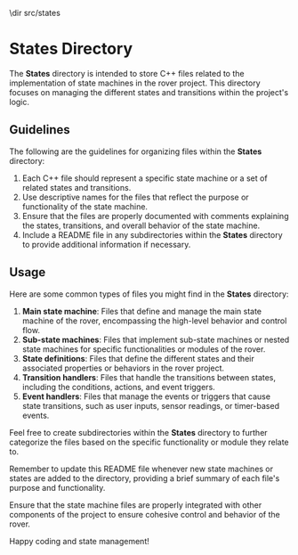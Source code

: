 \dir src/states

# States Directory

The **States** directory is intended to store C++ files related to the implementation of state machines in the rover project. This directory focuses on managing the different states and transitions within the project's logic.

## Guidelines

The following are the guidelines for organizing files within the **States** directory:

1. Each C++ file should represent a specific state machine or a set of related states and transitions.
2. Use descriptive names for the files that reflect the purpose or functionality of the state machine.
3. Ensure that the files are properly documented with comments explaining the states, transitions, and overall behavior of the state machine.
4. Include a README file in any subdirectories within the **States** directory to provide additional information if necessary.

## Usage

Here are some common types of files you might find in the **States** directory:

1. **Main state machine**: Files that define and manage the main state machine of the rover, encompassing the high-level behavior and control flow.
2. **Sub-state machines**: Files that implement sub-state machines or nested state machines for specific functionalities or modules of the rover.
3. **State definitions**: Files that define the different states and their associated properties or behaviors in the rover project.
4. **Transition handlers**: Files that handle the transitions between states, including the conditions, actions, and event triggers.
5. **Event handlers**: Files that manage the events or triggers that cause state transitions, such as user inputs, sensor readings, or timer-based events.

Feel free to create subdirectories within the **States** directory to further categorize the files based on the specific functionality or module they relate to.

Remember to update this README file whenever new state machines or states are added to the directory, providing a brief summary of each file's purpose and functionality.

Ensure that the state machine files are properly integrated with other components of the project to ensure cohesive control and behavior of the rover.

Happy coding and state management!